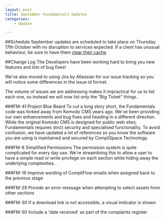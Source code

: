 ```yaml
---
layout: post
title: September Fundamentals Updates
categories:
    - Update

---
```


##Schedule
September updates are scheduled to take place on Thursday 17th October with no
disruption to services expected. If a client has unusual behaviour, be sure to
have them [clear their cache][Clear Cache].

##Change Log
The Developers have been working hard to bring you new features and *lots* of bug fixes!

We've also moved to using Jira by Atlassian for our issue tracking so you will notice some differences in the issue id format.

The volume of issues we are addressing makes it impractical for us to list each one, so instead we will now list only the "Big Ticket" things.

###FM-41 Project Blue Beard
To cut a long story short, the Fundamentals code was forked away from Komodo CMS years ago. We've been providing our own enhancements and bug fixes and heading in a different direction. While the original Komodo CMS is designed for public web sites, Fundamentals requires strict security and specialised functionality. To avoid confusion, we have updated a lot of references so you know the software you are using is maintained and secured by CompliSpace Technology.

###FM-8 Simplified Permissions
The permission system is quite complicated for every day use. We're streamlining this to allow a user to have a simple read or write privilege on each section while hiding away the underlying complexities.

###FM-16	Improve wording of CompliFlow emails when assigned back to the previous stage

###FM-29	Provide an error message when attempting to select assets from other sections

###FM-30	 If a download link is not accessible, a visual indicator is shown

###FM-50	Include a 'date received' as part of the complaints register

[BrowserID]: http://browserid.org/about
[Mozilla]: http://identity.mozilla.com/
[Clear Cache]: http://www.wikihow.com/Clear-Your-Browser's-Cache
